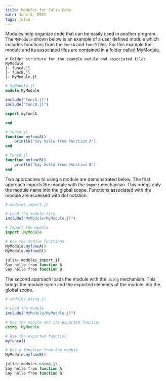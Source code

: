 ```yaml
---
title: Modules for Julia Code
date: June 8, 2021
tags: julia
---
```


Modules help organize code that can be easily used in another program. The `MyModule` shown below is an example of a user defined module which includes functions from the `funcA` and `funcB` files. For this example the module and its associated files are contained in a folder called MyModule.

```
# Folder structure for the example module and associated files
MyModule
|- funcA.jl
|- funcB.jl
|- MyModule.jl
```

```julia
# MyModule.jl
module MyModule

include("funcA.jl")
include("funcB.jl")

export myfuncA

end
```

```julia
# funcA.jl
function myfuncA()
    println("Say hello from function A")
end

# funcB.jl
function myfuncB()
    println("Say hello from function B")
end
```

Two approaches to using a module are demonstrated below. The first approach imports the module with the `import` mechanism. This brings only the module name into the global scope. Functions associated with the module are accessed with dot notation.

```julia
# modules_import.jl

# Load the module file
include("MyModule/MyModule.jl")

# Import the module
import .MyModule

# Use the module functions
MyModule.myfuncA()
MyModule.myfuncB()
```

```julia
julia> modules_import.jl
Say hello from function A
Say hello from function B
```

The second approach loads the module with the `using` mechanism. This brings the module name and the exported elements of the module into the global scope.

```julia
# modules_using.jl

# Load the module
include("MyModule/MyModule.jl")

# Use the module and its exported function
using .MyModule

# Use the exported function
myfuncA()

# Use a function from the module
MyModule.myfuncB()
```

```julia
julia> modules_using.jl
Say hello from function A
Say hello from function B
```